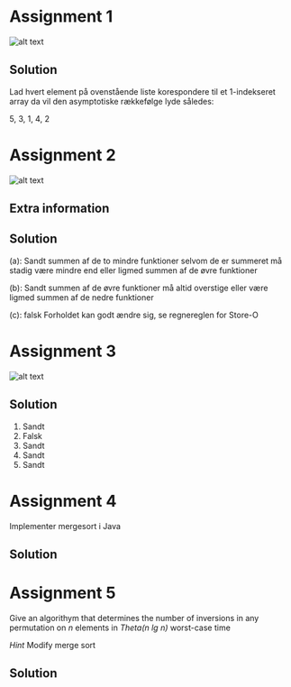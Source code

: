 # Assignment 1
![alt text](\images\assignment1.PNG)
## Solution
Lad hvert element på ovenstående liste korespondere til et 1-indekseret array
da vil den asymptotiske rækkefølge lyde således:

5, 3, 1, 4, 2

# Assignment 2
![alt text](\images\assignment2.PNG)
## Extra information
## Solution

(a): Sandt summen af de to mindre funktioner selvom de er summeret må stadig være mindre end eller ligmed summen af de øvre funktioner

(b): Sandt summen af de øvre funktioner må altid overstige eller være ligmed summen af de nedre funktioner

(c): falsk Forholdet kan godt ændre sig, se regnereglen for Store-O
# Assignment 3
![alt text](\images\assignment3.PNG)
## Solution

1. Sandt
2. Falsk
3. Sandt
4. Sandt
5. Sandt

# Assignment 4
Implementer mergesort i Java
## Solution

# Assignment 5
Give an algorithym that determines the number of inversions in any permutation on _n_ elements in _Theta(n lg n)_ worst-case time

_Hint_ Modify merge sort
## Solution
